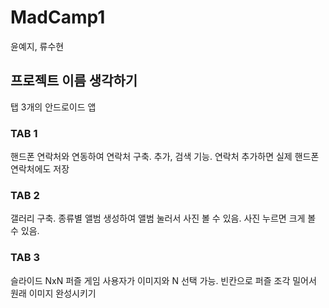 # MadCamp1
윤예지, 류수현

## 프로젝트 이름 생각하기
탭 3개의 안드로이드 앱

### TAB 1
핸드폰 연락처와 연동하여 연락처 구축. 추가, 검색 기능.
연락처 추가하면 실제 핸드폰 연락처에도 저장

### TAB 2
갤러리 구축. 종류별 앨범 생성하여 앨범 눌러서 사진 볼 수 있음. 사진 누르면 크게 볼 수 있음.

### TAB 3
슬라이드 NxN 퍼즐 게임
사용자가 이미지와 N 선택 가능.
빈칸으로 퍼즐 조각 밀어서 원래 이미지 완성시키기
